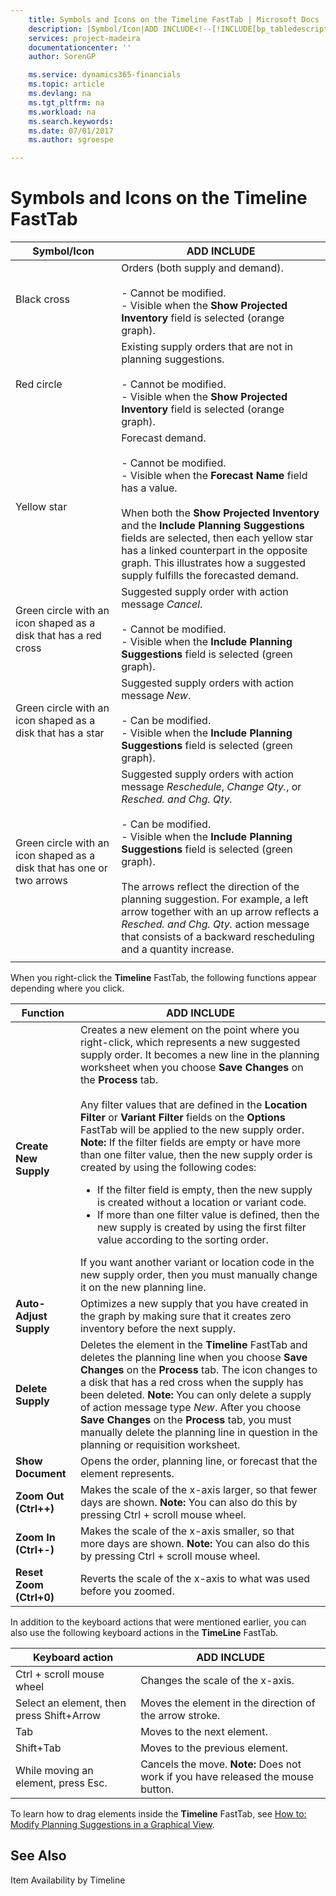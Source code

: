```yaml
---
    title: Symbols and Icons on the Timeline FastTab | Microsoft Docs
    description: |Symbol/Icon|ADD INCLUDE<!--[!INCLUDE[bp_tabledescription](../../includes/bp_tabledescription_md.md)]-->|
    services: project-madeira
    documentationcenter: ''
    author: SorenGP

    ms.service: dynamics365-financials
    ms.topic: article
    ms.devlang: na
    ms.tgt_pltfrm: na
    ms.workload: na
    ms.search.keywords:
    ms.date: 07/01/2017
    ms.author: sgroespe

---
```

# Symbols and Icons on the Timeline FastTab
|Symbol/Icon|ADD INCLUDE<!--[!INCLUDE[bp_tabledescription](../../includes/bp_tabledescription_md.md)]-->|  
|------------------|---------------------------------------|  
|Black cross|Orders (both supply and demand).<br /><br /> -   Cannot be modified.<br />-   Visible when the **Show Projected Inventory** field is selected (orange graph).|  
|Red circle|Existing supply orders that are not in planning suggestions.<br /><br /> -   Cannot be modified.<br />-   Visible when the **Show Projected Inventory** field is selected (orange graph).|  
|Yellow star|Forecast demand.<br /><br /> -   Cannot be modified.<br />-   Visible when the **Forecast Name** field has a value.<br /><br /> When both the **Show Projected Inventory** and the **Include Planning Suggestions** fields are selected, then each yellow star has a linked counterpart in the opposite graph. This illustrates how a suggested supply fulfills the forecasted demand.|  
|Green circle with an icon shaped as a disk that has a red cross|Suggested supply order with action message *Cancel*.<br /><br /> -   Cannot be modified.<br />-   Visible when the **Include Planning Suggestions** field is selected (green graph).|  
|Green circle with an icon shaped as a disk that has a star|Suggested supply orders with action message *New*.<br /><br /> -   Can be modified.<br />-   Visible when the **Include Planning Suggestions** field is selected (green graph).|  
|Green circle with an icon shaped as a disk that has one or two arrows|Suggested supply orders with action message *Reschedule*, *Change Qty.*, or *Resched. and Chg. Qty.*<br /><br /> -   Can be modified.<br />-   Visible when the **Include Planning Suggestions** field is selected (green graph).<br /><br /> The arrows reflect the direction of the planning suggestion. For example, a left arrow together with an up arrow reflects a *Resched. and Chg. Qty.* action message that consists of a backward rescheduling and a quantity increase.|  
||  
  
 When you right-click the **Timeline** FastTab, the following functions appear depending where you click.  
  
|Function|ADD INCLUDE<!--[!INCLUDE[bp_tabledescription](../../includes/bp_tabledescription_md.md)]-->|  
|--------------|---------------------------------------|  
|**Create New Supply**|Creates a new element on the point where you right-click, which represents a new suggested supply order. It becomes a new line in the planning worksheet when you choose **Save Changes** on the **Process** tab.<br /><br /> Any filter values that are defined in the **Location Filter** or **Variant Filter** fields on the **Options** FastTab will be applied to the new supply order. **Note:**  If the filter fields are empty or have more than one filter value, then the new supply order is created by using the following codes: <ul><li>If the filter field is empty, then the new supply is created without a location or variant code.</li><li>If more than one filter value is defined, then the new supply is created by using the first filter value according to the sorting order.</li></ul> If you want another variant or location code in the new supply order, then you must manually change it on the new planning line.|  
|**Auto-Adjust Supply**|Optimizes a new supply that you have created in the graph by making sure that it creates zero inventory before the next supply.|  
|**Delete Supply**|Deletes the element in the **Timeline** FastTab and deletes the planning line when you choose **Save Changes** on the **Process** tab. The icon changes to a disk that has a red cross when the supply has been deleted. **Note:**  You can only delete a supply of action message type *New*. After you choose **Save Changes** on the **Process** tab, you must manually delete the planning line in question in the planning or requisition worksheet.|  
|**Show Document**|Opens the order, planning line, or forecast that the element represents.|  
|**Zoom Out (Ctrl++)**|Makes the scale of the x-axis larger, so that fewer days are shown. **Note:**  You can also do this by pressing Ctrl + scroll mouse wheel.|  
|**Zoom In (Ctrl+-)**|Makes the scale of the x-axis smaller, so that more days are shown. **Note:**  You can also do this by pressing Ctrl + scroll mouse wheel.|  
|**Reset Zoom (Ctrl+0)**|Reverts the scale of the x-axis to what was used before you zoomed.|  
  
 In addition to the keyboard actions that were mentioned earlier, you can also use the following keyboard actions in the **TimeLine** FastTab.  
  
|Keyboard action|ADD INCLUDE<!--[!INCLUDE[bp_tabledescription](../../includes/bp_tabledescription_md.md)]-->|  
|---------------------|---------------------------------------|  
|Ctrl + scroll mouse wheel|Changes the scale of the x-axis.|  
|Select an element, then press Shift+Arrow|Moves the element in the direction of the arrow stroke.|  
|Tab|Moves to the next element.|  
|Shift+Tab|Moves to the previous element.|  
|While moving an element, press Esc.|Cancels the move. **Note:**  Does not work if you have released the mouse button.|  
  
 To learn how to drag elements inside the **Timeline** FastTab, see [How to: Modify Planning Suggestions in a Graphical View](../how-to-modify-planning-suggestions-in-a-graphical-view.md).  
  
## See Also  
 Item Availability by Timeline